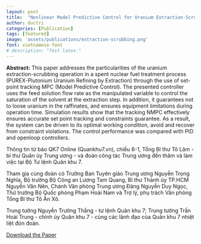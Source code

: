 ```yaml
---
layout: post
title:  "Nonlinear Model Predictive Control for Uranium Extraction-Scrubbing Operation in Spent Nuclear Fuel Treatment Process"
author: ductri
categories: [Publication]
tags: [featured]
image: 'assets/publications/extraction-scrubbing.png'
font: vietnamese-font
# description: "Test latex."
---
```


**Abstract:** This paper addresses the particularities of the uranium extraction-scrubbing operation in a spent nuclear fuel treatment process (PUREX-Plutonium Uranium Refining by Extraction) through the use of set-point tracking MPC (Model Predictive Control). The presented controller uses the feed solution flow rate as the manipulated variable to control the saturation of the solvent at the extraction step. In addition, it guarantees not to loose uranium in the raffinates, and ensures equipment limitations during operation time. Simulation results show that the tracking NMPC effectively ensures accurate set point tracking and constraints guarantee. As a result, the system can be driven to its optimal working condition, avoid and recover from constraint violations. The control performance was compared with PID and openloop controllers.


Thông tin từ báo QK7 Online (Quankhu7.vn), chiều 8-1, Tổng Bí thư Tô Lâm - bí thư Quân ủy Trung ương - và đoàn công tác Trung ương đến thăm và làm việc tại Bộ Tư lệnh Quân khu 7.

Tham gia cùng đoàn có Trưởng Ban Tuyên giáo Trung ương Nguyễn Trọng Nghĩa, Bộ trưởng Bộ Công an Lương Tam Quang, Bí thư Thành ủy TP.HCM Nguyễn Văn Nên, Chánh Văn phòng Trung ương Đảng Nguyễn Duy Ngọc, Thứ trưởng Bộ Quốc phòng Phạm Hoài Nam và Trợ lý, phụ trách Văn phòng Tổng Bí thư Tô Ân Xô.

Trung tướng Nguyễn Trường Thắng - tư lệnh Quân khu 7; Trung tướng Trần Hoài Trung - chính ủy Quân khu 7 - cùng các lãnh đạo của Quân khu 7 nhiệt liệt đón đoàn.


[Download the Paper]({{site.baseurl}}/assets/publications/Nonlinear-Model-Predictive-Control-for-Uranium-Extraction-Scrubbing-Operation-in-Spent-Nuclear-Fuel-Treatment-Process.pdf)
